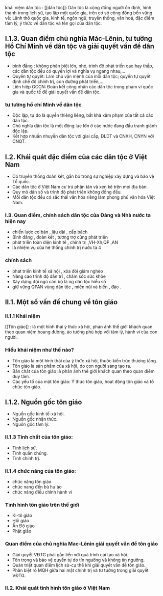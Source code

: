 khái niệm dân tộc :
[[dân tộc]]: Dân tộc là cộng đồng người ổn định, hình thành trong lịch sử, tạo lập một quốc gia, trên cơ sở cộng đồng bền vững về: Lãnh thổ quốc gia, kinh tế, ngôn ngữ, truyền thống, văn hoá, đặc điểm tâm lý, ý thức về dân tộc và tên gọi của dân tộc.
## I.1.3. Quan điểm chủ nghĩa Mác-Lênin, tư tưởng Hồ Chí Minh về dân tộc và giải quyết vấn đề dân tộc
- bình đẳng :    không  phân biệt lớn, nhỏ, trình độ phát triển cao hay thấp, các dân tộc đều có quyền lợi và nghĩa vụ ngang nhau,...
- Quyền tự quyết:    Làm chủ vận mệnh của mỗi dân tộc; quyền tự quyết định chế độ chính trị, con đường phát triển,...
- Liên hiệp GCCN:   Đoàn kết công nhân các dân tộc trong phạm vi quốc gia và quốc tế để giải quyết vấn đề dân tộc.
### tư tưởng hồ chí Minh về dân tộc
   
- Độc lập, tự do là quyền thiêng liêng, bất khả xâm phạm của tất cả các dân tộc.
- Chủ nghĩa dân tộc là một động lực lớn ở các nước đang đấu tranh giành độc lập.
 - Kết hợp  nhuần nhuyễn dân tộc với giai cấp, ĐLDT và CNXH, CNYN với CNQT.
 ## I.2. Khái quát đặc điểm của các dân tộc ở Việt Nam
- Có truyền thống đoàn kết, gắn bó trong sự nghiệp xây dựng và bảo vệ Tổ quốc.
- Các dân tộc ở Việt Nam cư trú phân tán và xen kẽ trên mọi địa bàn.
- Quy mô dân số và trình độ phát triển không đồng đều.   
- Mỗi dân tộc đều có sắc thái văn hóa riêng làm phong phú văn hóa Việt Nam.
   

### I.3. Quan điểm, chính sách dân tộc của Đảng và Nhà nước ta hiện nay
- chiến lược cơ bản , lâu dài , cấp bách 
- Bình đẳng , đoàn kết , tương trợ cùng phát triển 
- phát triễn toàn diện kinh tế , chính trị ,VH-Xh,QP ,AN 
- là nhiệm vụ của hệ thống chính trị nước ta 4
### chính sách 
- phát triển kinh tế xã hội , xóa đói giảm nghèo 
- Nâng cao trình độ dân trí , chăm sóc sức khỏe 
- Xây dựng đội ngũ cán bộ là ng dân tộc hiểu số 
- giữ vững QPAN  vùng dân tộc , miền núi và biển , đảo .
## II.1. Một số vấn đề chung về tôn giáo
### II.1.1 Khái niệm
[[Tôn giáo]] : là một hình thái ý thức xã hội, phản ánh thế giới khách quan theo quan niệm hoang đường, ảo tưởng phù hợp với tâm lý, hành vi của con người.
### Hiểu khái niệm như thế nào?
- Tôn giáo là một hình thái của ý thức xã hội, thuộc kiến trúc thượng tầng.   
- Tôn giáo là sản phẩm của xã hội, do con người sáng tạo ra.   
- Bản chất của tôn giáo là phản ánh thế giới khách quan theo quan điểm duy tâm.   
- Các yếu tố của một tôn giáo: Ý thức tôn giáo, hoạt động tôn giáo và tổ chức tôn giáo.
## I.1.2. Nguồn gốc tôn giáo
- Nguồn gốc kinh tế-xã hội.   
- Nguồn gốc nhận thức.   
- Nguồn gốc tâm lý.
### II.1.3 Tính chất của tôn giáo:
- Tính lịch sử.
- Tính quần chúng.
- Tính chính trị.
### II.1.4 chức năng của tôn giáo:
- chức năng tôn giáo
- chức nang đền bù hư ảo 
- chức năng điều chỉnh hành vi 
###  Tình hình tôn giáo trên thế giới
   - Ki-tô giáo
   - Hồi giáo  
   -   Ấn Độ giáo
   -    Phật giáo
### Quan điểm của chủ nghĩa Mac-Lênin giải quyết vấn đề tôn giáo
- Giải quyết VĐTG phải gắn liền với quá trình cải tạo xã hội.   
- Tôn trọng và bảo vệ quyền tự do tín ngưỡng và không tín ngưỡng.   
- Quán triệt quan điểm lịch sử-cụ thể khi giải quyết vấn đề tôn giáo.   
- Phân biệt rõ MQH giữa hai mặt chính trị và tư tưởng trong giải quyết VĐTG.
### II.2. Khái quát tình hình tôn giáo ở Việt Nam
